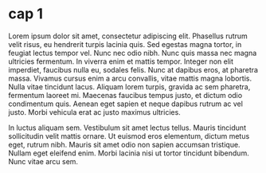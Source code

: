 # cap 1
Lorem ipsum dolor sit amet, consectetur adipiscing elit. Phasellus rutrum velit risus, eu hendrerit turpis lacinia quis. Sed egestas magna tortor, in feugiat lectus tempor vel. Nunc nec odio nibh. Nunc quis massa nec magna ultricies fermentum. In viverra enim et mattis tempor. Integer non elit imperdiet, faucibus nulla eu, sodales felis. Nunc at dapibus eros, at pharetra massa. Vivamus cursus enim a arcu convallis, vitae mattis magna lobortis. Nulla vitae tincidunt lacus. Aliquam lorem turpis, gravida ac sem pharetra, fermentum laoreet mi. Maecenas faucibus tempus justo, et dictum odio condimentum quis. Aenean eget sapien et neque dapibus rutrum ac vel justo. Morbi vehicula erat ac justo maximus ultricies.

In luctus aliquam sem. Vestibulum sit amet lectus tellus. Mauris tincidunt sollicitudin velit mattis ornare. Ut euismod eros elementum, dictum metus eget, rutrum nibh. Mauris sit amet odio non sapien accumsan tristique. Nullam eget eleifend enim. Morbi lacinia nisi ut tortor tincidunt bibendum. Nunc vitae arcu sem.